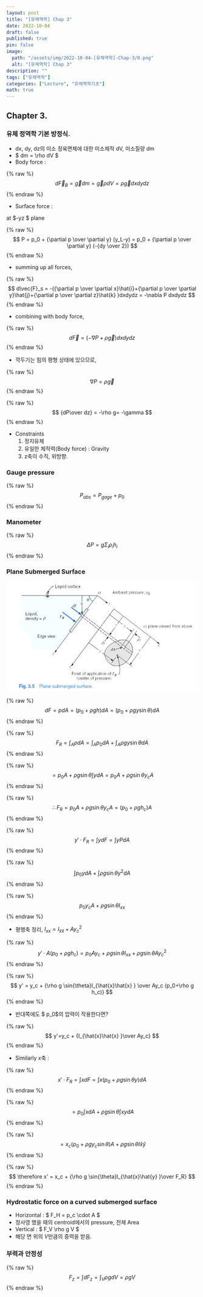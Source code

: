 ```yaml
---
layout: post
title: "[유체역학] Chap 3"
date: 2022-10-04
draft: false
published: true
pin: false
image:
  path: "/assets/img/2022-10-04-[유체역학]-Chap-3/0.png"
  alt: "[유체역학] Chap 3"
description: ""
tags: ["유체역학"]
categories: ["Lecture", "유체역학기초"]
math: true
---
```



## Chapter 3.


### 유체 정역학 기본 방정식.

- dx, dy, dz의 미소 정육면체에 대한 미소체적 dV, 미소질량 dm
- $ dm = \rho dV $
- Body force :

{% raw %}
$$
d \vec{F}_B = \vec{g} dm = \vec{g} \rho dV = \rho \vec{g} dxdydz
$$
{% endraw %}


- Surface force :

at $-yz $ plane


{% raw %}
$$
P = p_0 + {\partial p \over \partial y} (y_L-y) = p_0 + {\partial p \over \partial y} (-{dy \over 2})
$$
{% endraw %}


- summing up all forces,

{% raw %}
$$
d\vec{F}_s = -({\partial p \over \partial x}\hat{i}+{\partial p \over \partial y}\hat{j}+{\partial p \over \partial z}\hat{k} )dxdydz 
 = -\nabla P dxdydz
$$
{% endraw %}


- combining with body force,

{% raw %}
$$
d\vec{F} = (-\nabla P + \rho \vec{g})dxdydz
$$
{% endraw %}


- 깍두기는 힘의 평형 상태에 있으므로,

{% raw %}
$$
\nabla P = \rho \vec{g}
$$
{% endraw %}



{% raw %}
$$
{dP\over dz} = -\rho g= -\gamma
$$
{% endraw %}


- Constraints
	1. 정지유체
	2. 유일한 체적력(Body force) : Gravity
	3. z축이 수직, 위방향.

### Gauge pressure


{% raw %}
$$
P_{abs} = P_{gage} + p_0
$$
{% endraw %}



### Manometer


{% raw %}
$$
\Delta P = g \Sigma_i \rho_i h_i
$$
{% endraw %}



### Plane Submerged Surface


![](/assets/img/2022-10-04-[유체역학]-Chap-3/0.png)


{% raw %}
$$
dF = pdA = (p_0 + \rho gh)dA = (p_0 + \rho gy \sin{\theta})dA
$$
{% endraw %}



{% raw %}
$$
F_R = \int_A \rho dA = \int_A p_0 dA + \int_A \rho gy \sin{\theta} dA
$$
{% endraw %}



{% raw %}
$$
= p_0 A + \rho g \sin{\theta} \int{ydA} = p_0 A + \rho g \sin{\theta} y_c A
$$
{% endraw %}



{% raw %}
$$
\therefore F_R = p_0 A + \rho g \sin{\theta} y_c A = (p_0 + \rho g h_c) A
$$
{% endraw %}



{% raw %}
$$
y' \cdot  F_R = \int y dF = \int y PdA
$$
{% endraw %}



{% raw %}
$$
\int p_0 y dA + \int \rho g \sin{\theta} y^2 dA
$$
{% endraw %}



{% raw %}
$$
p_0 y_cA + \rho g\sin{\theta} I_{xx}
$$
{% endraw %}


- 평행축 정리, $I_{xx} = I_{\hat{x}\hat{x} }+Ay_c^2$

{% raw %}
$$
y' \cdot A(p_0 + \rho g h_c) = p_0 Ay_c + \rho g \sin{\theta} I_{xx}+\rho g \sin{\theta} A y_c^2
$$
{% endraw %}



{% raw %}
$$
y' = y_c + {\rho g \sin{\theta}I_{\hat{x}\hat{x} } \over Ay_c (p_0+\rho g h_c)}
$$
{% endraw %}


- 반대쪽에도 $ p_0$의 압력이 작용한다면?

{% raw %}
$$
y'=y_c + {I_{\hat{x}\hat{x} }\over Ay_c}
$$
{% endraw %}


- Similarly $x$축 :

{% raw %}
$$
x' \cdot F_R = \int xdF = \int x(p_0+\rho g \sin{\theta}y)dA
$$
{% endraw %}



{% raw %}
$$
= p_0 \int xdA + \rho g \sin{\theta}\int xydA
$$
{% endraw %}



{% raw %}
$$
= x_c(p_0 + \rho g y_c\sin{\theta}) A + \rho g \sin{\theta}I{\hat{x}\hat{y} }
$$
{% endraw %}



{% raw %}
$$
\therefore x' = x_c + {\rho g \sin{\theta}I_{\hat{x}\hat{y} }\over F_R}
$$
{% endraw %}



### Hydrostatic force on a curved submerged surface

- Horizontal : $ F_H = p_c \cdot A $
- 정사영 했을 때의 centroid에서의 pressure, 전체 Area
- Vertical : $ F_V \rho g V $
- 해당 면 위의 $V$만큼의 중력을 받음.

### 부력과 안정성


{% raw %}
$$
F_z = \int dF_z = \int_{V} \rho g dV = \rho g V
$$
{% endraw %}



<script>
  window.MathJax = {
    tex: {
      macros: {
        R: "\\mathbb{R}",
        N: "\\mathbb{N}",
        Z: "\\mathbb{Z}",
        Q: "\\mathbb{Q}",
        C: "\\mathbb{C}",
        proj: "\\operatorname{proj}",
        rank: "\\operatorname{rank}",
        im: "\\operatorname{im}",
        dom: "\\operatorname{dom}",
        codom: "\\operatorname{codom}",
        argmax: "\\operatorname*{arg\,max}",
        argmin: "\\operatorname*{arg\,min}",
        "\{": "\\lbrace",
        "\}": "\\rbrace",
        sub: "\\subset",
        sup: "\\supset",
        sube: "\\subseteq",
        supe: "\\supseteq"
      },
      tags: "ams",
      strict: false, 
      inlineMath: [["$", "$"], ["\\(", "\\)"]],
      displayMath: [["$$", "$$"], ["\\[", "\\]"]]
    },
    options: {
      skipHtmlTags: ["script", "noscript", "style", "textarea", "pre"]
    }
  };
</script>
<script async src="https://cdn.jsdelivr.net/npm/mathjax@3/es5/tex-mml-chtml.js"></script>
